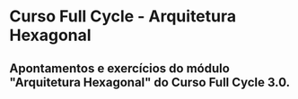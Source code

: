 # Curso Full Cycle - Arquitetura Hexagonal

## Apontamentos e exercícios do módulo "Arquitetura Hexagonal" do Curso Full Cycle 3.0.